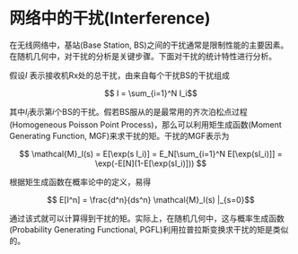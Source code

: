 # 网络中的干扰(Interference)

在无线网络中，基站(Base Station, BS)之间的干扰通常是限制性能的主要因素。在随机几何中，对干扰的分析是关键步骤。下面对干扰的统计特性进行分析。

假设$I$ 表示接收机Rx处的总干扰，由来自每个干扰BS的干扰组成

$$ I = \sum_{i=1}^N I_i$$

其中$I_i​$表示第$i​$个BS的干扰。假若BS服从的是最常用的齐次泊松点过程(Homogeneous Poisson Point Process)，那么可以利用矩生成函数(Moment Generating Function, MGF)来求干扰的矩。干扰的MGF表示为

$$ \mathcal{M}_I(s) = E[\exp(s I_i)] = E_N[\sum_{i=1}^N E[\exp(sI_i)]] = \exp(-E[N](1-E[\exp(sI_i)])) $$

根据矩生成函数在概率论中的定义，易得

$$ E[I^n] = \frac{d^n}{ds^n} \mathcal{M}_I(s) |_{s=0}$$

通过该式就可以计算得到干扰的矩。实际上，在随机几何中，这与概率生成函数(Probability Generating Functional, PGFL)利用拉普拉斯变换求干扰的矩是类似的。